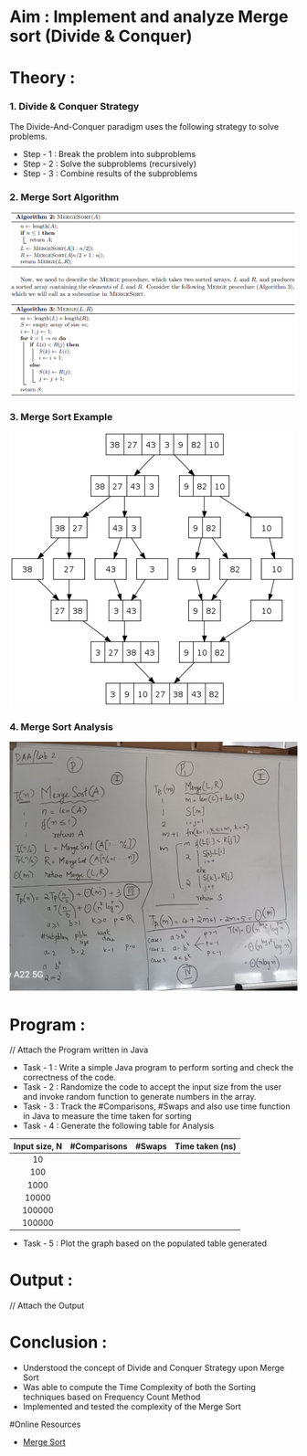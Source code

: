 # Aim : Implement and analyze Merge sort  (Divide & Conquer)
  
# Theory : 

### 1. Divide & Conquer Strategy
The Divide-And-Conquer paradigm uses the following strategy to solve problems.
- Step - 1 : Break the problem into subproblems
- Step - 2 : Solve the subproblems (recursively)
- Step - 3 : Combine results of the subproblems

### 2. Merge Sort Algorithm

![Algorithm](https://github.com/LifnaJos/Design-Analysis-of-Algorithm-Lab/blob/main/Experiments/Merge-Sort-Algo.png)

### 3. Merge Sort Example

![Example](https://github.com/LifnaJos/Design-Analysis-of-Algorithm-Lab/blob/main/Experiments/Merge-Sort-example.png)

### 4. Merge Sort Analysis

![Analysis](https://github.com/LifnaJos/Design-Analysis-of-Algorithm-Lab/blob/main/Experiments/MergeSort-Analysis.jpg)

# Program : 
// Attach the Program written in Java
- Task - 1 : Write a simple Java program to perform sorting and check the correctness of the code.
- Task - 2 : Randomize the code to accept the input size from the user and invoke random function to generate numbers in the array.
- Task - 3 : Track the #Comparisons, #Swaps and also use time function in Java to measure the time taken for sorting
- Task - 4 : Generate the following table for Analysis
  
| Input size, N | #Comparisons | #Swaps  | Time taken (ns) |
| :-------------:| :--------: | :--------------:  | :----------: |
| 10             |    |   |  |  |
| 100             |    |   |  |  |
| 1000             |    |   |  |  |
| 10000             |    |   |  |  |
| 100000             |    |   |  |  |
| 100000             |    |   |  |  |

- Task - 5 : Plot the graph based on the populated table generated
  
# Output :
// Attach the Output

# Conclusion : 
* Understood the concept of Divide and Conquer Strategy upon Merge Sort
* Was able to compute the Time Complexity of both the Sorting techniques based on Frequency Count Method
* Implemented and tested the complexity of the Merge Sort

#Online Resources
* [Merge Sort](https://web.stanford.edu/class/archive/cs/cs161/cs161.1176/Lectures/CS161Lecture02.pdf)
